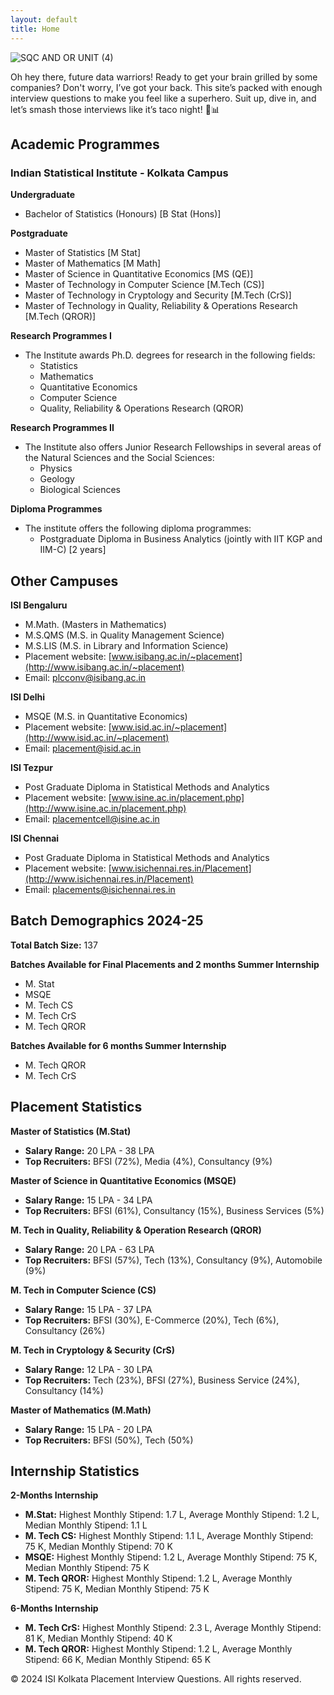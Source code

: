 ```yaml
---
layout: default
title: Home
---
```



![SQC AND OR UNIT (4)](https://github.com/user-attachments/assets/6de76c8d-3f4f-4230-867d-1161710138d1)


Oh hey there, future data warriors! Ready to get your brain grilled by some companies? Don't worry, I’ve got your back. This site’s packed with enough interview questions to make you feel like a superhero. Suit up, dive in, and let’s smash those interviews like it’s taco night! 🌮📊

## Academic Programmes

### Indian Statistical Institute - Kolkata Campus

**Undergraduate**
- Bachelor of Statistics (Honours) [B Stat (Hons)]

**Postgraduate**
- Master of Statistics [M Stat]
- Master of Mathematics [M Math]
- Master of Science in Quantitative Economics [MS (QE)]
- Master of Technology in Computer Science [M.Tech (CS)]
- Master of Technology in Cryptology and Security [M.Tech (CrS)]
- Master of Technology in Quality, Reliability & Operations Research [M.Tech (QROR)]

**Research Programmes I**
- The Institute awards Ph.D. degrees for research in the following fields:
  - Statistics
  - Mathematics
  - Quantitative Economics
  - Computer Science
  - Quality, Reliability & Operations Research (QROR)

**Research Programmes II**
- The Institute also offers Junior Research Fellowships in several areas of the Natural Sciences and the Social Sciences:
  - Physics
  - Geology
  - Biological Sciences

**Diploma Programmes**
- The institute offers the following diploma programmes:
  - Postgraduate Diploma in Business Analytics (jointly with IIT KGP and IIM-C) [2 years]

## Other Campuses

**ISI Bengaluru**
- M.Math. (Masters in Mathematics)
- M.S.QMS (M.S. in Quality Management Science)
- M.S.LIS (M.S. in Library and Information Science)
- Placement website: [www.isibang.ac.in/~placement](http://www.isibang.ac.in/~placement)
- Email: plcconv@isibang.ac.in

**ISI Delhi**
- MSQE (M.S. in Quantitative Economics)
- Placement website: [www.isid.ac.in/~placement](http://www.isid.ac.in/~placement)
- Email: placement@isid.ac.in

**ISI Tezpur**
- Post Graduate Diploma in Statistical Methods and Analytics
- Placement website: [www.isine.ac.in/placement.php](http://www.isine.ac.in/placement.php)
- Email: placementcell@isine.ac.in

**ISI Chennai**
- Post Graduate Diploma in Statistical Methods and Analytics
- Placement website: [www.isichennai.res.in/Placement](http://www.isichennai.res.in/Placement)
- Email: placements@isichennai.res.in

## Batch Demographics 2024-25



**Total Batch Size:** 137

**Batches Available for Final Placements and 2 months Summer Internship**
- M. Stat
- MSQE
- M. Tech CS
- M. Tech CrS
- M. Tech QROR

**Batches Available for 6 months Summer Internship**
- M. Tech QROR
- M. Tech CrS

## Placement Statistics

**Master of Statistics (M.Stat)**

- **Salary Range:** 20 LPA - 38 LPA
- **Top Recruiters:** BFSI (72%), Media (4%), Consultancy (9%)

**Master of Science in Quantitative Economics (MSQE)**

- **Salary Range:** 15 LPA - 34 LPA
- **Top Recruiters:** BFSI (61%), Consultancy (15%), Business Services (5%)

**M. Tech in Quality, Reliability & Operation Research (QROR)**

- **Salary Range:** 20 LPA - 63 LPA
- **Top Recruiters:** BFSI (57%), Tech (13%), Consultancy (9%), Automobile (9%)

**M. Tech in Computer Science (CS)**

- **Salary Range:** 15 LPA - 37 LPA
- **Top Recruiters:** BFSI (30%), E-Commerce (20%), Tech (6%), Consultancy (26%)

**M. Tech in Cryptology & Security (CrS)**

- **Salary Range:** 12 LPA - 30 LPA
- **Top Recruiters:** Tech (23%), BFSI (27%), Business Service (24%), Consultancy (14%)

**Master of Mathematics (M.Math)**

- **Salary Range:** 15 LPA - 20 LPA
- **Top Recruiters:** BFSI (50%), Tech (50%)

## Internship Statistics

**2-Months Internship**

- **M.Stat:** Highest Monthly Stipend: 1.7 L, Average Monthly Stipend: 1.2 L, Median Monthly Stipend: 1.1 L
- **M. Tech CS:** Highest Monthly Stipend: 1.1 L, Average Monthly Stipend: 75 K, Median Monthly Stipend: 70 K
- **MSQE:** Highest Monthly Stipend: 1.2 L, Average Monthly Stipend: 75 K, Median Monthly Stipend: 75 K
- **M. Tech QROR:** Highest Monthly Stipend: 1.2 L, Average Monthly Stipend: 75 K, Median Monthly Stipend: 75 K

**6-Months Internship**

- **M. Tech CrS:** Highest Monthly Stipend: 2.3 L, Average Monthly Stipend: 81 K, Median Monthly Stipend: 40 K
- **M. Tech QROR:** Highest Monthly Stipend: 1.2 L, Average Monthly Stipend: 66 K, Median Monthly Stipend: 65 K


© 2024 ISI Kolkata Placement Interview Questions. All rights reserved.
